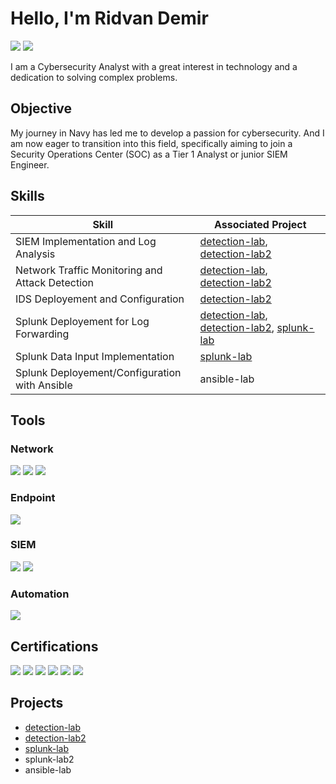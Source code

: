 # Hello, I'm Ridvan Demir
<a href="https://linkedin.com/in/ridvan-demir-591b77136/"><img src="https://img.shields.io/badge/-LinkedIn-0072b1?&style=for-the-badge&logo=linkedin&logoColor=white" /></a>
<a href="https://www.xing.com/profile/Ridvan_Demir18/"><img src="https://img.shields.io/badge/-Xing-006567?&style=for-the-badge&logo=xing&logoColor=white" /></a>

I am a Cybersecurity Analyst with a great interest in technology and a dedication to solving complex problems.

## Objective

My journey in Navy has led me to develop a passion for cybersecurity. And I am now eager to transition into this field, specifically aiming to join a Security Operations Center (SOC) as a Tier 1 Analyst or junior SIEM Engineer.

## Skills

| Skill                                           | Associated Project         |
|-------------------------------------------------|----------------------------|
| SIEM Implementation and Log Analysis            | <a href="https://github.com/ridvandemir/detection-lab/blob/main/README.md">detection-lab</a>, <a href="https://github.com/ridvandemir/detection-lab2/blob/main/README.md">detection-lab2</a>|
| Network Traffic Monitoring and Attack Detection | <a href="https://github.com/ridvandemir/detection-lab/blob/main/README.md">detection-lab</a>, <a href="https://github.com/ridvandemir/detection-lab2/blob/main/README.md">detection-lab2</a>|
| IDS Deployement and Configuration               | <a href="https://github.com/ridvandemir/detection-lab2/blob/main/README.md">detection-lab2</a>|
| Splunk Deployement for Log Forwarding           | <a href="https://github.com/ridvandemir/detection-lab/blob/main/README.md">detection-lab</a>, <a href="https://github.com/ridvandemir/detection-lab2/blob/main/README.md">detection-lab2</a>, <a href="https://github.com/ridvandemir/splunk-lab/blob/main/README.md">splunk-lab</a>|
| Splunk Data Input Implementation                | <a href="https://github.com/ridvandemir/splunk-lab/blob/main/README.md">splunk-lab</a>|
| Splunk Deployement/Configuration with Ansible   | ansible-lab</a>|

## Tools

### Network
<div>
    <img src="https://img.shields.io/badge/-Wireshark-0000FF?&style=for-the-badge&logo=Wireshark&logoColor=white" />
    <img src="https://img.shields.io/badge/-Suricata-FFA500?&style=for-the-badge&logo=Suricata&logoColor=white" />
    <img src="https://img.shields.io/badge/-Snort-FFC0CB?&style=for-the-badge&logo=Snort&logoColor=white" />
</div>

### Endpoint
<div>
    <img src="https://img.shields.io/badge/-CrowdStrike-E00?&style=for-the-badge&logo=CrowdStrike&logoColor=white" />
 </div>

### SIEM
<div>
    <img src="https://img.shields.io/badge/-Splunk-FFCC00?&style=for-the-badge&logo=Splunk&logoColor=white" />
    <img src="https://img.shields.io/badge/-Elastic-005571?&style=for-the-badge&logo=Elastic&logoColor=white" />
</div>

### Automation
<div>
    <img src="https://img.shields.io/badge/-Ansible-000000?style=for-the-badge&logo=ansible&logoColor=white" />
<div>

## Certifications

<div>
    <img src="https://img.shields.io/badge/-Splunk_Core_User-FFCC00?&style=for-the-badge&logo=Splunk&logoColor=white" />
    <img src="https://img.shields.io/badge/-Splunk_Power_User-FFCC00?&style=for-the-badge&logo=Splunk&logoColor=white" />
    <img src="https://img.shields.io/badge/-Security%2B-FF0000?&style=for-the-badge&logo=CompTIA&logoColor=white" />
    <img src="https://img.shields.io/badge/-Google_Cybersecurity-4285F4?&style=for-the-badge&logo=Google&logoColor=white" />
    <img src="https://img.shields.io/badge/-Google_IT_Support-4285F4?&style=for-the-badge&logo=Google&logoColor=white" />
    <img src="https://img.shields.io/badge/-Fundamentals_of_Ansible-000000?&style=for-the-badge&logo=RedHat&logoColor=white" />
</div>

## Projects
- <a href="https://github.com/ridvandemir/detection-lab/blob/main/README.md">detection-lab</a>
- <a href="https://github.com/ridvandemir/detection-lab2/blob/main/README.md">detection-lab2</a>
- <a href="https://github.com/ridvandemir/splunk-lab/blob/main/README.md">splunk-lab</a>
- splunk-lab2
- ansible-lab

<!--
**ridvandemir/ridvandemir** is a ✨ _special_ ✨ repository because its `README.md` (this file) appears on your GitHub profile.

Here are some ideas to get you started:

- 🔭 I’m currently working on ...
- 🌱 I’m currently learning ...
- 👯 I’m looking to collaborate on ...
- 🤔 I’m looking for help with ...
- 💬 Ask me about ...
- 📫 How to reach me: ...
- 😄 Pronouns: ...
- ⚡ Fun fact: ...
-->
